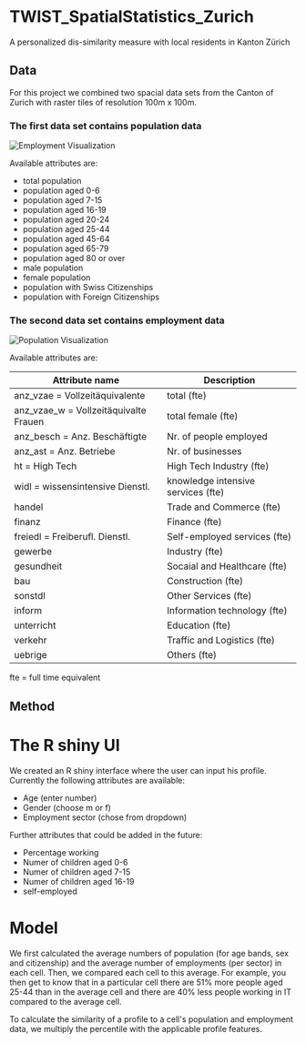 # TWIST_SpatialStatistics_Zurich

A personalized dis-similarity measure with local residents in Kanton Zürich

## Data
For this project we combined two spacial data sets from the Canton of Zurich with raster tiles of resolution 100m x 100m. 

### The first data set contains population data

![Employment Visualization](https://raw.githubusercontent.com/CraigWangUZH/TWIST_SpatialStatistics_Zurich/master/Employees.png)

Available attributes are:

- total population
- population aged 0-6
- population aged 7-15
- population aged 16-19
- population aged 20-24
- population aged 25-44
- population aged 45-64
- population aged 65-79
- population aged 80 or over
- male population
- female population
- population with Swiss Citizenships
- population with Foreign Citizenships

### The second data set contains employment data

![Population Visualization](https://raw.githubusercontent.com/CraigWangUZH/TWIST_SpatialStatistics_Zurich/master/Population.png)

Available attributes are:

| Attribute name                        | Description | 
| -------------                         |-------------| 
| anz_vzae = Vollzeitäquivalente        | total (fte) |
| anz_vzae_w = Vollzeitäquivalte Frauen | total female (fte) |
| anz_besch = Anz. Beschäftigte	        | Nr. of people employed |
| anz_ast	= Anz. Betriebe               | Nr. of businesses  | 
| ht = High Tech                        | High Tech Industry (fte) |
| widl = wissensintensive Dienstl.      | knowledge intensive services (fte) |
| handel                                | Trade and Commerce (fte) |
| finanz                                | Finance (fte) |
| freiedl = Freiberufl. Dienstl.        | Self-employed services (fte) |
| gewerbe                             	| Industry (fte) |
| gesundheit                            | Socaial and Healthcare (fte) |
| bau	                                  | Construction (fte) |
| sonstdl                               | Other Services (fte) |
| inform                                | Information technology (fte) |
| unterricht                            | Education (fte) |
| verkehr	                              | Traffic  and Logistics (fte) |
| uebrige                              	| Others (fte) |

fte = full time equivalent

## Method

# The R shiny UI
We created an R shiny interface where the user can input his profile.
Currently the following attributes are available:

- Age (enter number)
- Gender (choose m or f)
- Employment sector (chose from dropdown)

Further attributes that could be added in the future:

- Percentage working
- Numer of children aged 0-6
- Numer of children aged 7-15
- Numer of children aged 16-19
- self-employed

# Model
We first calculated the average numbers of population (for age bands, sex and citizenship) and the average number of employments (per sector) in each cell. Then, we compared each cell to this average. For example, you then get to know that in a particular cell there are 51% more people aged 25-44 than in the average cell and there are 40% less people working in IT compared to the average cell.

To calculate the similarity of a profile to a cell's population and employment data, we multiply the percentile with the applicable profile features.


